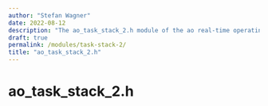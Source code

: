 ```yaml
---
author: "Stefan Wagner"
date: 2022-08-12
description: "The ao_task_stack_2.h module of the ao real-time operating system."
draft: true
permalink: /modules/task-stack-2/
title: "ao_task_stack_2.h"
---
```


# ao_task_stack_2.h
